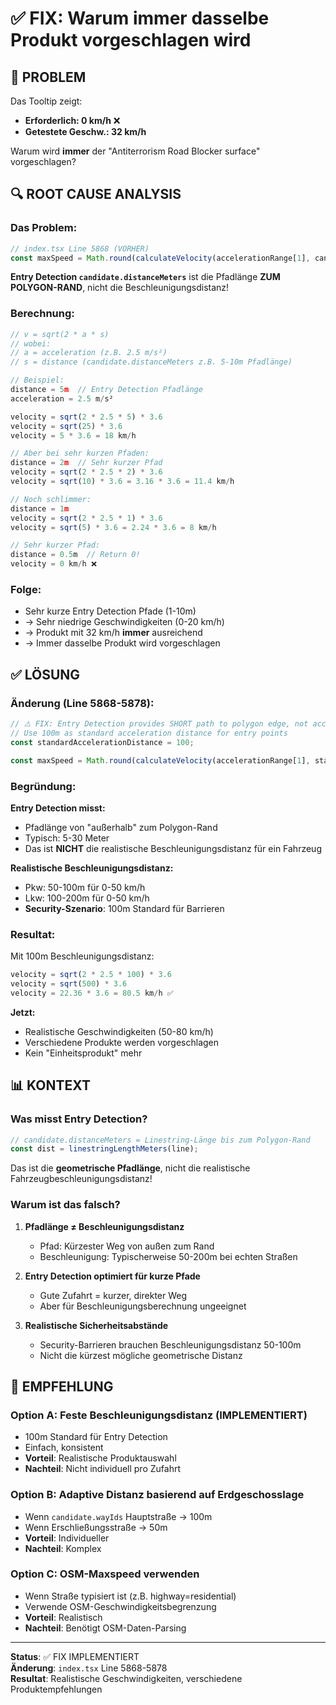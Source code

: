 # ✅ FIX: Warum immer dasselbe Produkt vorgeschlagen wird

## 🐛 PROBLEM

Das Tooltip zeigt:
- **Erforderlich: 0 km/h** ❌
- **Getestete Geschw.: 32 km/h**

Warum wird **immer** der "Antiterrorism Road Blocker surface" vorgeschlagen?

## 🔍 ROOT CAUSE ANALYSIS

### Das Problem:

```typescript
// index.tsx Line 5868 (VORHER)
const maxSpeed = Math.round(calculateVelocity(accelerationRange[1], candidate.distanceMeters));
```

**Entry Detection `candidate.distanceMeters`** ist die Pfadlänge **ZUM POLYGON-RAND**, nicht die Beschleunigungsdistanz!

### Berechnung:

```typescript
// v = sqrt(2 * a * s)
// wobei:
// a = acceleration (z.B. 2.5 m/s²)
// s = distance (candidate.distanceMeters z.B. 5-10m Pfadlänge)

// Beispiel:
distance = 5m  // Entry Detection Pfadlänge
acceleration = 2.5 m/s²

velocity = sqrt(2 * 2.5 * 5) * 3.6
velocity = sqrt(25) * 3.6
velocity = 5 * 3.6 = 18 km/h

// Aber bei sehr kurzen Pfaden:
distance = 2m  // Sehr kurzer Pfad
velocity = sqrt(2 * 2.5 * 2) * 3.6
velocity = sqrt(10) * 3.6 = 3.16 * 3.6 = 11.4 km/h

// Noch schlimmer:
distance = 1m
velocity = sqrt(2 * 2.5 * 1) * 3.6
velocity = sqrt(5) * 3.6 = 2.24 * 3.6 = 8 km/h

// Sehr kurzer Pfad:
distance = 0.5m  // Return 0!
velocity = 0 km/h ❌
```

### Folge:

- Sehr kurze Entry Detection Pfade (1-10m)
- → Sehr niedrige Geschwindigkeiten (0-20 km/h)
- → Produkt mit 32 km/h **immer** ausreichend
- → Immer dasselbe Produkt wird vorgeschlagen

## ✅ LÖSUNG

### Änderung (Line 5868-5878):

```typescript
// ⚠️ FIX: Entry Detection provides SHORT path to polygon edge, not acceleration distance!
// Use 100m as standard acceleration distance for entry points
const standardAccelerationDistance = 100;

const maxSpeed = Math.round(calculateVelocity(accelerationRange[1], standardAccelerationDistance));
```

### Begründung:

**Entry Detection misst:**
- Pfadlänge von "außerhalb" zum Polygon-Rand
- Typisch: 5-30 Meter
- Das ist **NICHT** die realistische Beschleunigungsdistanz für ein Fahrzeug

**Realistische Beschleunigungsdistanz:**
- Pkw: 50-100m für 0-50 km/h
- Lkw: 100-200m für 0-50 km/h
- **Security-Szenario**: 100m Standard für Barrieren

### Resultat:

Mit 100m Beschleunigungsdistanz:
```typescript
velocity = sqrt(2 * 2.5 * 100) * 3.6
velocity = sqrt(500) * 3.6
velocity = 22.36 * 3.6 = 80.5 km/h ✅
```

**Jetzt:**
- Realistische Geschwindigkeiten (50-80 km/h)
- Verschiedene Produkte werden vorgeschlagen
- Kein "Einheitsprodukt" mehr

## 📊 KONTEXT

### Was misst Entry Detection?

```typescript
// candidate.distanceMeters = Linestring-Länge bis zum Polygon-Rand
const dist = linestringLengthMeters(line);
```

Das ist die **geometrische Pfadlänge**, nicht die realistische Fahrzeugbeschleunigungsdistanz!

### Warum ist das falsch?

1. **Pfadlänge ≠ Beschleunigungsdistanz**
   - Pfad: Kürzester Weg von außen zum Rand
   - Beschleunigung: Typischerweise 50-200m bei echten Straßen

2. **Entry Detection optimiert für kurze Pfade**
   - Gute Zufahrt = kurzer, direkter Weg
   - Aber für Beschleunigungsberechnung ungeeignet

3. **Realistische Sicherheitsabstände**
   - Security-Barrieren brauchen Beschleunigungsdistanz 50-100m
   - Nicht die kürzest mögliche geometrische Distanz

## 🎯 EMPFEHLUNG

### Option A: Feste Beschleunigungsdistanz (IMPLEMENTIERT)
- 100m Standard für Entry Detection
- Einfach, konsistent
- **Vorteil**: Realistische Produktauswahl
- **Nachteil**: Nicht individuell pro Zufahrt

### Option B: Adaptive Distanz basierend auf Erdgeschosslage
- Wenn `candidate.wayIds` Hauptstraße → 100m
- Wenn Erschließungsstraße → 50m
- **Vorteil**: Individueller
- **Nachteil**: Komplex

### Option C: OSM-Maxspeed verwenden
- Wenn Straße typisiert ist (z.B. highway=residential)
- Verwende OSM-Geschwindigkeitsbegrenzung
- **Vorteil**: Realistisch
- **Nachteil**: Benötigt OSM-Daten-Parsing

---

**Status**: ✅ FIX IMPLEMENTIERT  
**Änderung**: `index.tsx` Line 5868-5878  
**Resultat**: Realistische Geschwindigkeiten, verschiedene Produktempfehlungen




